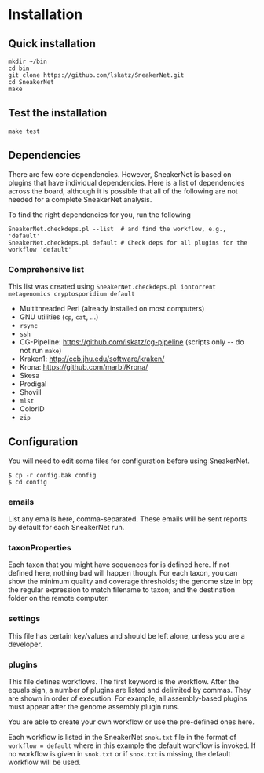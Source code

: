 # Installation

## Quick installation

    mkdir ~/bin
    cd bin
    git clone https://github.com/lskatz/SneakerNet.git
    cd SneakerNet
    make

## Test the installation

    make test

## Dependencies

There are few core dependencies. However, SneakerNet is
based on plugins that have individual dependencies.
Here is a list of dependencies across the board, although
it is possible that all of the following are not needed
for a complete SneakerNet analysis.

To find the right dependencies for you, run the following

    SneakerNet.checkdeps.pl --list  # and find the workflow, e.g., 'default'
    SneakerNet.checkdeps.pl default # Check deps for all plugins for the workflow 'default'

### Comprehensive list

This list was created using `SneakerNet.checkdeps.pl iontorrent metagenomics cryptosporidium default`

* Multithreaded Perl (already installed on most computers)
* GNU utilities (`cp`, `cat`, ...)
* `rsync`
* `ssh`
* CG-Pipeline: https://github.com/lskatz/cg-pipeline (scripts only -- do not run `make`)
* Kraken1: http://ccb.jhu.edu/software/kraken/
* Krona: https://github.com/marbl/Krona/
* Skesa
* Prodigal
* Shovill
* `mlst`
* ColorID
* `zip`

## Configuration

You will need to edit some files for configuration before using SneakerNet.

    $ cp -r config.bak config
    $ cd config

### emails

List any emails here, comma-separated. These emails will be sent reports by default for each
SneakerNet run.

### taxonProperties

Each taxon that you might have sequences for is defined here. If not defined here, nothing bad
will happen though.  For each taxon, you can show the minimum quality and coverage thresholds;
the genome size in bp; the regular expression to match filename to taxon; and the destination
folder on the remote computer.

### settings

This file has certain key/values and should be left alone, unless you are a developer.

### plugins

This file defines workflows.
The first keyword is the workflow. After the equals sign,
a number of plugins are listed and delimited by commas.
They are shown in order of execution. For example, all
assembly-based plugins must appear after the genome
assembly plugin runs.

You are able to create your own workflow or use the 
pre-defined ones here.

Each workflow is listed in the SneakerNet `snok.txt` file
in the format of `workflow = default` where in this example
the default workflow is invoked. If no workflow is given
in `snok.txt` or if `snok.txt` is missing, the default
workflow will be used.

